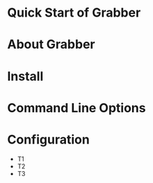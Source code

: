 Quick Start of Grabber
==========================================

# About Grabber


# Install


# Command Line Options


# Configuration

- T1
- T2
- T3